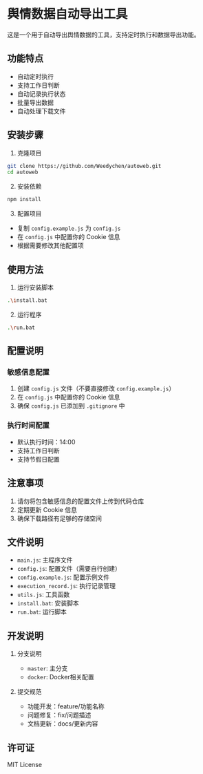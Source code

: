 # 舆情数据自动导出工具

这是一个用于自动导出舆情数据的工具，支持定时执行和数据导出功能。

## 功能特点

- 自动定时执行
- 支持工作日判断
- 自动记录执行状态
- 批量导出数据
- 自动处理下载文件

## 安装步骤

1. 克隆项目
```bash
git clone https://github.com/Weedychen/autoweb.git
cd autoweb
```

2. 安装依赖
```bash
npm install
```

3. 配置项目
- 复制 `config.example.js` 为 `config.js`
- 在 `config.js` 中配置你的 Cookie 信息
- 根据需要修改其他配置项

## 使用方法

1. 运行安装脚本
```bash
.\install.bat
```

2. 运行程序
```bash
.\run.bat
```

## 配置说明

### 敏感信息配置

1. 创建 `config.js` 文件（不要直接修改 `config.example.js`）
2. 在 `config.js` 中配置你的 Cookie 信息
3. 确保 `config.js` 已添加到 `.gitignore` 中

### 执行时间配置

- 默认执行时间：14:00
- 支持工作日判断
- 支持节假日配置

## 注意事项

1. 请勿将包含敏感信息的配置文件上传到代码仓库
2. 定期更新 Cookie 信息
3. 确保下载路径有足够的存储空间

## 文件说明

- `main.js`: 主程序文件
- `config.js`: 配置文件（需要自行创建）
- `config.example.js`: 配置示例文件
- `execution_record.js`: 执行记录管理
- `utils.js`: 工具函数
- `install.bat`: 安装脚本
- `run.bat`: 运行脚本

## 开发说明

1. 分支说明
   - `master`: 主分支
   - `docker`: Docker相关配置

2. 提交规范
   - 功能开发：feature/功能名称
   - 问题修复：fix/问题描述
   - 文档更新：docs/更新内容

## 许可证

MIT License 